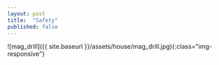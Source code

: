 ```yaml
---
layout: post
title:  "Safety"
published: false
---
```


![mag_drill]({{ site.baseurl }}/assets/house/mag_drill.jpg){:class="img-responsive"}


